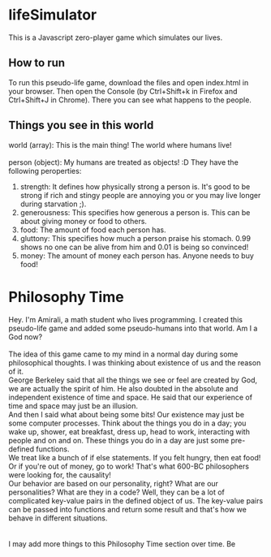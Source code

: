 # lifeSimulator
This is a Javascript zero-player game which simulates our lives.

## How to run
To run this pseudo-life game, download the files and open index.html in your browser. Then open the Console (by Ctrl+Shift+k in Firefox and Ctrl+Shift+J in Chrome). There you can see what happens to the people.

## Things you see in this world
world (array): This is the main thing! The world where humans live!<br><br>
person (object): My humans are treated as objects! :D They have the following peroperties:
1) strength: It defines how physically strong a person is. It's good to be strong if rich and stingy people are annoying you or you may live longer during starvation ;).
2) generousness: This specifies how generous a person is. This can be about giving money or food to others.
3) food: The amount of food each person has.
4) gluttony: This specifies how much a person praise his stomach. 0.99 shows no one can be alive from him and 0.01 is being so convinced!
5) money: The amount of money each person has. Anyone needs to buy food!

# Philosophy Time
Hey. I'm Amirali, a math student who lives programming. I created this pseudo-life game and added some pseudo-humans into that world. Am I a God now?<br><br>
The idea of this game came to my mind in a normal day during some philosophical thoughts. I was thinking about existence of us and the reason of it.<br>
George Berkeley said that all the things we see or feel are created by God, we are actually the spirit of him. He also doubted in the absolute and independent existence of time and space. He said that our experience of time and space may just be an illusion.<br>
And then I said what about being some bits! Our existence may just be some computer processes. Think about the things you do in a day; you wake up, shower, eat breakfast, dress up, head to work, interacting with people and on and on. These things you do in a day are just some pre-defined functions.<br>
We treat like a bunch of if else statements. If you felt hungry, then eat food! Or if you're out of money, go to work! That's what 600-BC philosophers were looking for, the causality!<br>
Our behavior are based on our personality, right? What are our personalities? What are they in a code? Well, they can be a lot of complicated key-value pairs in the defined object of us. The key-value pairs can be passed into functions and return some result and that's how we behave in different situations.
<br><br><br>
I may add more things to this Philosophy Time section over time. Be 
